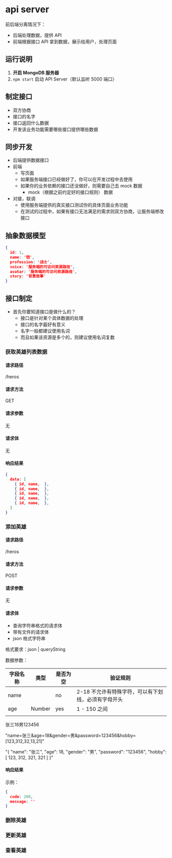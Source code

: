 # api server

前后端分离情况下：

- 后端处理数据，提供 API
- 前端根据接口 API 拿到数据，展示给用户，处理页面

## 运行说明

1. **开启 MongoDB 服务器**
2. `npm start` 启动 API Server（默认监听 5000 端口）

## 制定接口

- 双方协商
- 接口的名字
- 接口返回什么数据
- 开发该业务功能需要哪些接口提供哪些数据

## 同步开发

- 后端提供数据接口
- 前端
  + 写页面
  + 如果服务端接口已经做好了，你可以在开发过程中去使用
  + 如果你的业务依赖的接口还没做好，则需要自己去 mock 数据
    * mock（根据之前约定好的接口规则） 数据
- 对接，联调
  + 使用服务端提供的真实接口测试你的具体页面业务功能
  + 在测试的过程中，如果有接口无法满足的需求则双方协商，让服务端修改接口

## 抽象数据模型

```json
{
  id: 1,
  name: '铠',
  profession: '战士',
  voice: '服务端的可访问资源路径',
  avatar: '服务端的可访问资源路径',
  story: '背景故事'
}
```

## 接口制定

- 首先你要知道接口是做什么的？
  + 接口是针对某个具体数据的处理
  + 接口的名字最好有意义
  + 名字一般都建议使用名词
  + 而且如果该资源是多个的，则建议使用名词复数

### 获取英雄列表数据

#### 请求路径

/heros

#### 请求方法

GET

#### 请求参数

无

#### 请求体

无

#### 响应结果

```json
{
  data: [
    { id, name,  },
    { id, name,  },
    { id, name,  },
    { id, name,  },
    { id, name,  },
  ]
}
```

### 添加英雄

#### 请求路径

/heros

#### 请求方法

POST

#### 请求参数

无

#### 请求体

- 查询字符串格式的请求体
- 带有文件的请求体
- json 格式字符串

格式要求：json | queryString

数据参数：

| 字段名称 |  类型  | 是否为空 |                       验证规则                      |
|----------|--------|----------|-----------------------------------------------------|
| name     |        | no       | 2-18 不允许有特殊字符，可以有下划线，必须有字母开头 |
| age      | Number | yes      | 1 - 150 之间                                        |
|          |        |          |                                                     |

张三18男123456

"name=张三&age=18&gender=男&password=123456&hobby=[123,312,32,13,21]"

"{
  "name": "张三",
  "age": 18,
  "gender": "男",
  "password": "123456",
  "hobby": [
    123,
    312,
    321,
    321
  ]
}"

#### 响应结果

示例：

```json
{
  code: 200,
  message: ''
}
```

### 删除英雄

### 更新英雄

### 查看英雄
